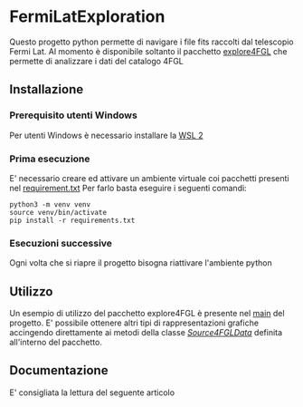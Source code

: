 # FermiLatExploration
Questo progetto python permette di navigare i file fits raccolti dal telescopio Fermi Lat.
Al momento è disponibile soltanto il pacchetto [explore4FGL](https://gitlab.com/LMRuggiero/fermilatexploration/-/tree/main/explore4FGL) che permette di analizzare i dati del catalogo 4FGL

## Installazione
### Prerequisito utenti Windows
Per utenti Windows è necessario installare la [WSL 2](https://docs.microsoft.com/it-it/windows/wsl/install)

### Prima esecuzione
E' necessario creare ed attivare un ambiente virtuale coi pacchetti presenti nel [requirement.txt](https://gitlab.com/LMRuggiero/fermilatexploration/-/blob/main/requirements.txt)
Per farlo basta eseguire i seguenti comandi:
```
python3 -m venv venv 
source venv/bin/activate
pip install -r requirements.txt
```
### Esecuzioni successive
Ogni volta che si riapre il progetto bisogna riattivare l'ambiente python

## Utilizzo
Un esempio di utilizzo del pacchetto explore4FGL è presente nel [main](https://gitlab.com/LMRuggiero/fermilatexploration/-/blob/main/main.py) del progetto.
E' possibile ottenere altri tipi di rappresentazioni grafiche accingendo direttamente ai metodi della classe [_Source4FGLData_](https://gitlab.com/LMRuggiero/fermilatexploration/-/blob/main/explore4FGL/explore4FGL.py) definita all'interno del pacchetto.

## Documentazione
E' consigliata la lettura del seguente articolo